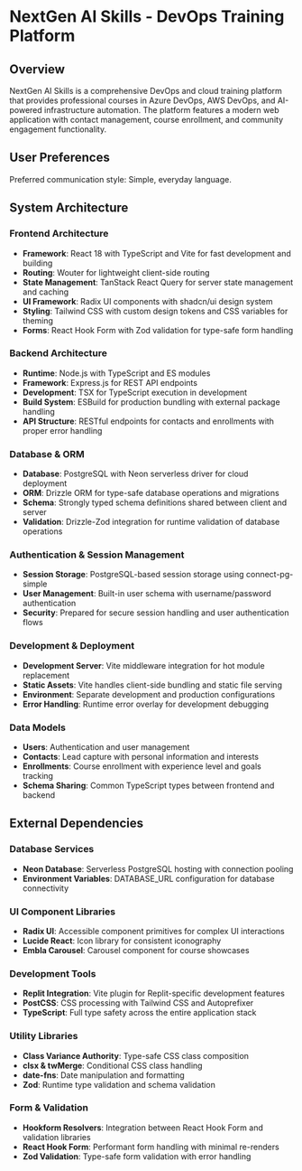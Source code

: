 # NextGen AI Skills - DevOps Training Platform

## Overview

NextGen AI Skills is a comprehensive DevOps and cloud training platform that provides professional courses in Azure DevOps, AWS DevOps, and AI-powered infrastructure automation. The platform features a modern web application with contact management, course enrollment, and community engagement functionality.

## User Preferences

Preferred communication style: Simple, everyday language.

## System Architecture

### Frontend Architecture
- **Framework**: React 18 with TypeScript and Vite for fast development and building
- **Routing**: Wouter for lightweight client-side routing
- **State Management**: TanStack React Query for server state management and caching
- **UI Framework**: Radix UI components with shadcn/ui design system
- **Styling**: Tailwind CSS with custom design tokens and CSS variables for theming
- **Forms**: React Hook Form with Zod validation for type-safe form handling

### Backend Architecture
- **Runtime**: Node.js with TypeScript and ES modules
- **Framework**: Express.js for REST API endpoints
- **Development**: TSX for TypeScript execution in development
- **Build System**: ESBuild for production bundling with external package handling
- **API Structure**: RESTful endpoints for contacts and enrollments with proper error handling

### Database & ORM
- **Database**: PostgreSQL with Neon serverless driver for cloud deployment
- **ORM**: Drizzle ORM for type-safe database operations and migrations
- **Schema**: Strongly typed schema definitions shared between client and server
- **Validation**: Drizzle-Zod integration for runtime validation of database operations

### Authentication & Session Management
- **Session Storage**: PostgreSQL-based session storage using connect-pg-simple
- **User Management**: Built-in user schema with username/password authentication
- **Security**: Prepared for secure session handling and user authentication flows

### Development & Deployment
- **Development Server**: Vite middleware integration for hot module replacement
- **Static Assets**: Vite handles client-side bundling and static file serving
- **Environment**: Separate development and production configurations
- **Error Handling**: Runtime error overlay for development debugging

### Data Models
- **Users**: Authentication and user management
- **Contacts**: Lead capture with personal information and interests
- **Enrollments**: Course enrollment with experience level and goals tracking
- **Schema Sharing**: Common TypeScript types between frontend and backend

## External Dependencies

### Database Services
- **Neon Database**: Serverless PostgreSQL hosting with connection pooling
- **Environment Variables**: DATABASE_URL configuration for database connectivity

### UI Component Libraries
- **Radix UI**: Accessible component primitives for complex UI interactions
- **Lucide React**: Icon library for consistent iconography
- **Embla Carousel**: Carousel component for course showcases

### Development Tools
- **Replit Integration**: Vite plugin for Replit-specific development features
- **PostCSS**: CSS processing with Tailwind CSS and Autoprefixer
- **TypeScript**: Full type safety across the entire application stack

### Utility Libraries
- **Class Variance Authority**: Type-safe CSS class composition
- **clsx & twMerge**: Conditional CSS class handling
- **date-fns**: Date manipulation and formatting
- **Zod**: Runtime type validation and schema validation

### Form & Validation
- **Hookform Resolvers**: Integration between React Hook Form and validation libraries
- **React Hook Form**: Performant form handling with minimal re-renders
- **Zod Validation**: Type-safe form validation with error handling